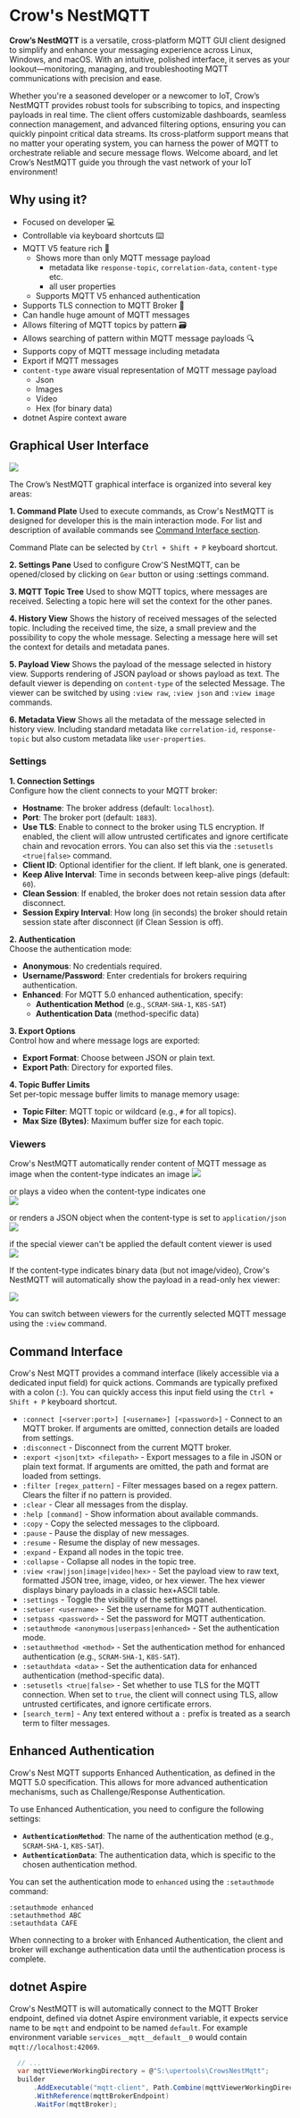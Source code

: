 # Crow's NestMQTT

**Crow’s NestMQTT** is a versatile, cross-platform MQTT GUI client designed to simplify and enhance your messaging experience across Linux, Windows, and macOS. With an intuitive, polished interface, it serves as your lookout—monitoring, managing, and troubleshooting MQTT communications with precision and ease.

Whether you're a seasoned developer or a newcomer to IoT, Crow’s NestMQTT provides robust tools for subscribing to topics, and inspecting payloads in real time. The client offers customizable dashboards, seamless connection management, and advanced filtering options, ensuring you can quickly pinpoint critical data streams. Its cross-platform support means that no matter your operating system, you can harness the power of MQTT to orchestrate reliable and secure message flows. Welcome aboard, and let Crow’s NestMQTT guide you through the vast network of your IoT environment!

## Why using it?

* Focused on developer 💻
* Controllable via keyboard shortcuts ⌨️
* MQTT V5 feature rich 📨
  * Shows more than only MQTT message payload
    * metadata like `response-topic`, `correlation-data`, `content-type`  etc.
    * all user properties
  * Supports MQTT V5 enhanced authentication
* Supports TLS connection to MQTT Broker 🔐
* Can handle huge amount of MQTT messages 
* Allows filtering of MQTT topics by pattern 🗃️
* Allows searching of pattern within MQTT message payloads 🔍
* Supports copy of MQTT message including metadata 
* Export if MQTT messages  
* `content-type` aware visual representation of MQTT message payload 
  * Json
  * Images
  * Video
  * Hex (for binary data)
* dotnet Aspire context aware

## Graphical User Interface

![](./doc/images/settings_open.png)

The Crow’s NestMQTT graphical interface is organized into several key areas:

**1. Command Plate**
Used to execute commands, as Crow's NestMQTT is designed for developer this is the main interaction mode. For list and description of available commands see [Command Interface section](#command-interface). 

Command Plate can be selected by `Ctrl + Shift + P` keyboard shortcut.

**2. Settings Pane**
Used to configure Crow'S NestMQTT, can be opened/closed by clicking on `Gear` button or using :settings command.

**3. MQTT Topic Tree**
Used to show MQTT topics, where messages are received. Selecting a topic here will set the context for the other panes.

**4. History View**
Shows the history of received messages of the selected topic. Including the received time, the size, a small preview and the possibility to copy the whole message. Selecting a message here will set the context for details and metadata panes.

**5. Payload View**
Shows the payload of the message selected in history view. Supports rendering of JSON payload or shows payload as text. The default viewer is depending on `content-type` of the selected Message. The viewer can be switched by using `:view raw`, `:view json` and `:view image` commands.

**6. Metadata View**
Shows all the metadata of the message selected in history view. Including standard metadata like `correlation-id`, `response-topic` but also custom metadata like `user-properties`. 

### Settings
**1. Connection Settings**  
Configure how the client connects to your MQTT broker:
- **Hostname**: The broker address (default: `localhost`).
- **Port**: The broker port (default: `1883`).
- **Use TLS**: Enable to connect to the broker using TLS encryption. If enabled, the client will allow untrusted certificates and ignore certificate chain and revocation errors. You can also set this via the `:setusetls <true|false>` command.
- **Client ID**: Optional identifier for the client. If left blank, one is generated.
- **Keep Alive Interval**: Time in seconds between keep-alive pings (default: `60`).
- **Clean Session**: If enabled, the broker does not retain session data after disconnect.
- **Session Expiry Interval**: How long (in seconds) the broker should retain session state after disconnect (if Clean Session is off).

**2. Authentication**  
Choose the authentication mode:
- **Anonymous**: No credentials required.
- **Username/Password**: Enter credentials for brokers requiring authentication.
- **Enhanced**: For MQTT 5.0 enhanced authentication, specify:
  - **Authentication Method** (e.g., `SCRAM-SHA-1`, `K8S-SAT`)
  - **Authentication Data** (method-specific data)

**3. Export Options**  
Control how and where message logs are exported:
- **Export Format**: Choose between JSON or plain text.
- **Export Path**: Directory for exported files.

**4. Topic Buffer Limits**  
Set per-topic message buffer limits to manage memory usage:
- **Topic Filter**: MQTT topic or wildcard (e.g., `#` for all topics).
- **Max Size (Bytes)**: Maximum buffer size for each topic.

### Viewers
Crow's NestMQTT automatically render content of MQTT message as image when the content-type indicates an image
![](./doc/images/image-viewer.png)

or plays a video when the content-type indicates one  
![](./doc/images/video-viewer.gif)

or renders a JSON object when the content-type is set to `application/json`  
![](./doc/images/json-viewer.png)

if the special viewer can't be applied the default content viewer is used  
![](./doc/images/raw-viewer.png)

If the content-type indicates binary data (but not image/video), Crow's NestMQTT will automatically show the payload in a read-only hex viewer:

![](./doc/images/raw-viewer.png) <!-- Replace with a hex viewer screenshot if available -->

You can switch between viewers for the currently selected MQTT message using the `:view` command.


## Command Interface

Crow's Nest MQTT provides a command interface (likely accessible via a dedicated input field) for quick actions. Commands are typically prefixed with a colon (`:`). You can quickly access this input field using the `Ctrl + Shift + P` keyboard shortcut.

*   `:connect [<server:port>] [<username>] [<password>]` - Connect to an MQTT broker. If arguments are omitted, connection details are loaded from settings.
*   `:disconnect` - Disconnect from the current MQTT broker.
*   `:export <json|txt> <filepath>` - Export messages to a file in JSON or plain text format. If arguments are omitted, the path and format are loaded from settings.
*   `:filter [regex_pattern]` - Filter messages based on a regex pattern. Clears the filter if no pattern is provided.
*   `:clear` - Clear all messages from the display.
*   `:help [command]` - Show information about available commands.
*   `:copy` - Copy the selected messages to the clipboard.
*   `:pause` - Pause the display of new messages.
*   `:resume` - Resume the display of new messages.
*   `:expand` - Expand all nodes in the topic tree.
*   `:collapse` - Collapse all nodes in the topic tree.
*   `:view <raw|json|image|video|hex>` - Set the payload view to raw text, formatted JSON tree, image, video, or hex viewer. The hex viewer displays binary payloads in a classic hex+ASCII table.
*   `:settings` - Toggle the visibility of the settings panel.
*   `:setuser <username>` - Set the username for MQTT authentication.
*   `:setpass <password>` - Set the password for MQTT authentication.
*   `:setauthmode <anonymous|userpass|enhanced>` - Set the authentication mode.
*   `:setauthmethod <method>` - Set the authentication method for enhanced authentication (e.g., `SCRAM-SHA-1`, `K8S-SAT`).
*   `:setauthdata <data>` - Set the authentication data for enhanced authentication (method-specific data).
*   `:setusetls <true|false>` - Set whether to use TLS for the MQTT connection. When set to `true`, the client will connect using TLS, allow untrusted certificates, and ignore certificate errors.
*   `[search_term]` - Any text entered without a `:` prefix is treated as a search term to filter messages.

## Enhanced Authentication

Crow's Nest MQTT supports Enhanced Authentication, as defined in the MQTT 5.0 specification. This allows for more advanced authentication mechanisms, such as Challenge/Response Authentication.

To use Enhanced Authentication, you need to configure the following settings:

*   **`AuthenticationMethod`**: The name of the authentication method (e.g., `SCRAM-SHA-1`, `K8S-SAT`).
*   **`AuthenticationData`**: The authentication data, which is specific to the chosen authentication method.

You can set the authentication mode to `enhanced` using the `:setauthmode` command:

```
:setauthmode enhanced
:setauthmethod ABC
:setauthdata CAFE
```

When connecting to a broker with Enhanced Authentication, the client and broker will exchange authentication data until the authentication process is complete.

## dotnet Aspire

Crow's NestMQTT is will automatically connect to the MQTT Broker endpoint, defined via dotnet Aspire environment variable, it expects service name to be `mqtt` and endpoint to be named `default`. For example environment variable `services__mqtt__default__0` would contain `mqtt://localhost:42069`.

```csharp
  // ...
  var mqttViewerWorkingDirectory = @"S:\upertools\CrowsNestMqtt";
  builder
      .AddExecutable("mqtt-client", Path.Combine(mqttViewerWorkingDirectory, "CrowsNestMqtt.App.exe"), mqttViewerWorkingDirectory)
      .WithReference(mqttBrokerEndpoint)
      .WaitFor(mqttBroker);
```
